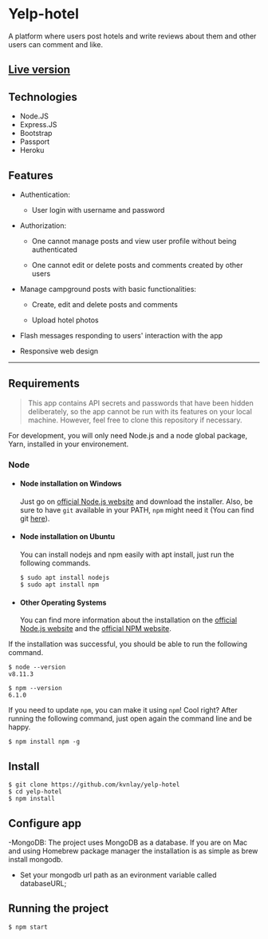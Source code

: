 # Yelp-hotel

A platform where users post hotels and write reviews about them and other users can comment and like.

## [Live version](https://polar-citadel-56618.herokuapp.com/)

## Technologies
- Node.JS
- Express.JS
- Bootstrap
- Passport
- Heroku

## Features

* Authentication:
  
  * User login with username and password

* Authorization:

  * One cannot manage posts and view user profile without being authenticated

  * One cannot edit or delete posts and comments created by other users

* Manage campground posts with basic functionalities:

  * Create, edit and delete posts and comments

  * Upload hotel photos

* Flash messages responding to users' interaction with the app

* Responsive web design

---
## Requirements

> This app contains API secrets and passwords that have been hidden deliberately, so the app cannot be run with its features on your local machine. However, feel free to clone this repository if necessary.

For development, you will only need Node.js and a node global package, Yarn, installed in your environement.

### Node
- #### Node installation on Windows

  Just go on [official Node.js website](https://nodejs.org/) and download the installer.
Also, be sure to have `git` available in your PATH, `npm` might need it (You can find git [here](https://git-scm.com/)).

- #### Node installation on Ubuntu

  You can install nodejs and npm easily with apt install, just run the following commands.

      $ sudo apt install nodejs
      $ sudo apt install npm

- #### Other Operating Systems
  You can find more information about the installation on the [official Node.js website](https://nodejs.org/) and the [official NPM website](https://npmjs.org/).

If the installation was successful, you should be able to run the following command.

    $ node --version
    v8.11.3

    $ npm --version
    6.1.0

If you need to update `npm`, you can make it using `npm`! Cool right? After running the following command, just open again the command line and be happy.

    $ npm install npm -g


## Install

    $ git clone https://github.com/kvnlay/yelp-hotel
    $ cd yelp-hotel
    $ npm install

## Configure app

-MongoDB: The project uses MongoDB as a database. If you are on Mac and using Homebrew package manager the installation is as simple as brew install mongodb.
- Set your mongodb url path as an evironment variable called databaseURL;

## Running the project

    $ npm start
